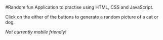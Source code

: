 #Random fun
Application to practise using HTML, CSS and JavaScript.

Click on the either of the buttons to generate a random picture of a cat or dog.

*Not currently mobile friendly!*
